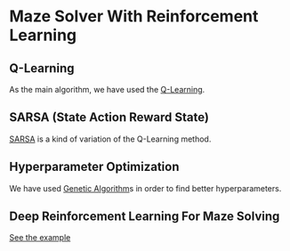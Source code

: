 # Maze Solver With Reinforcement Learning

## Q-Learning

As the main algorithm, we have used the [Q-Learning](https://www.learndatasci.com/tutorials/reinforcement-q-learning-scratch-python-openai-gym/).


## SARSA (State Action Reward State)

[SARSA](https://www.geeksforgeeks.org/sarsa-reinforcement-learning/) is a kind of variation of the Q-Learning method.

## Hyperparameter Optimization

We have used [Genetic Algorithm](https://towardsdatascience.com/introduction-to-optimization-with-genetic-algorithm-2f5001d9964b)s in order to find better hyperparameters.

## Deep Reinforcement Learning For Maze Solving

[See the example](https://www.samyzaf.com/ML/rl/qmaze.html)